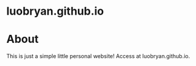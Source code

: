 # luobryan.github.io

# About
This is just a simple little personal website! Access at luobryan.github.io. 
